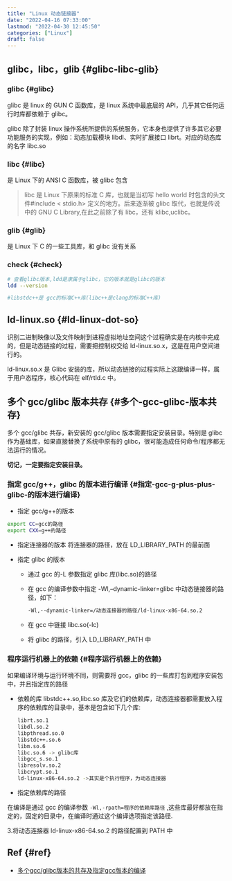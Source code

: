 ```yaml
---
title: "Linux 动态链接器"
date: "2022-04-16 07:33:00"
lastmod: "2022-04-30 12:45:50"
categories: ["Linux"]
draft: false
---
```


## glibc，libc，glib {#glibc-libc-glib}


### glibc {#glibc}

glibc 是 linux 的 GUN C 函数库，是 linux 系统中最底层的 API，几乎其它任何运行时库都依赖于 glibc。

glibc 除了封装 linux 操作系统所提供的系统服务，它本身也提供了许多其它必要功能服务的实现，例如：动态加载模块 libdl、实时扩展接口 librt。对应的动态库的名字 libc.so


### libc {#libc}

是 Linux 下的 ANSI C 函数库，被 glibc 包含

> libc 是 Linux 下原来的标准 C 库，也就是当初写 hello world 时包含的头文件#include &lt; stdio.h&gt; 定义的地方。后来逐渐被 glibc 取代，也就是传说中的 GNU C Library,在此之前除了有 libc，还有 klibc,uclibc。


### glib {#glib}

是 Linux 下 C 的一些工具库，和 glibc 没有关系


### check {#check}

```bash
# 查看glibc版本,ldd是隶属于glibc，它的版本就是glibc的版本
ldd --version

#libstdc++是 gcc的标准C++库(libc++是clang的标准C++库)
```


## ld-linux.so {#ld-linux-dot-so}

识别二进制映像以及文件映射到进程虚拟地址空间这个过程确实是在内核中完成的，但是动态链接的过程，需要把控制权交给 ld-linux.so.x，这是在用户空间进行的。

ld-linux.so.x 是 Glibc 安装的库，所以动态链接的过程实际上这跟编译一样，属于用户态程序，核心代码在 elf/rtld.c 中。


## 多个 gcc/glibc 版本共存 {#多个-gcc-glibc-版本共存}

多个 gcc/glibc 共存，新安装的 gcc/glibc 版本需要指定安装目录。特别是 glibc 作为基础库，如果直接替换了系统中原有的 glibc，很可能造成任何命令/程序都无法运行的情况。

**切记，一定要指定安装目录。**


### 指定 gcc/g++，glibc 的版本进行编译 {#指定-gcc-g-plus-plus-glibc-的版本进行编译}

-   指定 gcc/g++的版本

<!--listend-->

```bash
export CC=gcc的路径
export CXX=g++的路径
```

-   指定连接器的版本
    将连接器的路径，放在 LD_LIBRARY_PATH 的最前面

-   指定 glibc 的版本
    -   通过 gcc 的-L 参数指定 glibc 库(libc.so)的路径
    -   在 gcc 的编译参数中指定 -Wl,–dynamic-linker=glibc 中动态链接器的路径，如下：

        ```bash
        -Wl,--dynamic-linker=/动态连接器的路径/ld-linux-x86-64.so.2
        ```
    -   在 gcc 中链接 libc.so(-lc)
    -   将 glibc 的路径，引入 LD_LIBRARY_PATH 中


### 程序运行机器上的依赖 {#程序运行机器上的依赖}

如果编译环境与运行环境不同，则需要将 gcc，glibc 的一些库打包到程序安装包中，并且指定库的路径

-   依赖的库
    libstdc++.so,libc.so 库及它们的依赖库，动态连接器都需要放入程序的依赖库的目录中，基本是包含如下几个库:

    ```bash
    librt.so.1
    libdl.so.2
    libpthread.so.0
    libstdc++.so.6
    libm.so.6
    libc.so.6 -> glibc库
    libgcc_s.so.1
    libresolv.so.2
    libcrypt.so.1
    ld-linux-x86-64.so.2 ->其实是个执行程序，为动态连接器
    ```
-   指定依赖库的路径

在编译是通过 gcc 的编译参数 `-Wl,-rpath=程序的依赖库路径` ,这些库最好都放在指定的，固定的目录中，在编译时通过这个编译选项指定该路径.

3.将动态连接器 ld-linux-x86-64.so.2 的路径配置到 PATH 中


## Ref {#ref}

-   [多个gcc/glibc版本的共存及指定gcc版本的编译](https://blog.csdn.net/mo4776/article/details/119837501)